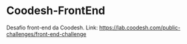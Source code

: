 # Coodesh-FrontEnd


Desafio front-end da Coodesh.
Link: https://lab.coodesh.com/public-challenges/front-end-challenge
